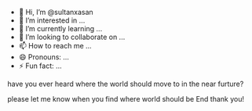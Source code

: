 
- 👋 Hi, I’m @sultanxasan
- 👀 I’m interested in ...
- 🌱 I’m currently learning ...
- 💞️ I’m looking to collaborate on ...
- 📫 How to reach me ...
- 😄 Pronouns: ...
- ⚡ Fun fact: ...

<!---
sultanxasan/sultanxasan is a ✨ special ✨ repository because its `README.md` (this file) appears on your GitHub profile.
You can click the Preview link to take a look at your changes.
---> have you ever heard where the world should move to in the near furture?
please let me know when you find where world should be End thank you!
